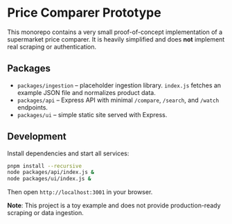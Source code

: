 # Price Comparer Prototype

This monorepo contains a very small proof-of-concept implementation of a supermarket price comparer. It is heavily simplified and does **not** implement real scraping or authentication.

## Packages

- `packages/ingestion` – placeholder ingestion library. `index.js` fetches an example JSON file and normalizes product data.
- `packages/api` – Express API with minimal `/compare`, `/search`, and `/watch` endpoints.
- `packages/ui` – simple static site served with Express.

## Development

Install dependencies and start all services:

```bash
pnpm install --recursive
node packages/api/index.js &
node packages/ui/index.js &
```

Then open `http://localhost:3001` in your browser.

**Note**: This project is a toy example and does not provide production-ready scraping or data ingestion.
